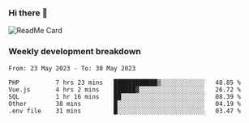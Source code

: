 ### Hi there 👋

<!--
**itzcy/itzcy** is a ✨ _special_ ✨ repository because its `README.md` (this file) appears on your GitHub profile.

Here are some ideas to get you started:

- 🔭 I’m currently working on ...
- 🌱 I’m currently learning ...
- 👯 I’m looking to collaborate on ...
- 🤔 I’m looking for help with ...
- 💬 Ask me about ...
- 📫 How to reach me: ...
- 😄 Pronouns: ...
- ⚡ Fun fact: ...
-->
![ReadMe Card](https://github-readme-stats.vercel.app/api?username=itzcy&show_icons=true&title_color=2d3198&icon_color=797cb8&text_color=24292e&bg_color=f6f8fa)

### Weekly development breakdown
<!--START_SECTION:waka-->

```text
From: 23 May 2023 - To: 30 May 2023

PHP          7 hrs 23 mins   ████████████▒░░░░░░░░░░░░   48.85 %
Vue.js       4 hrs 2 mins    ██████▓░░░░░░░░░░░░░░░░░░   26.72 %
SQL          1 hr 16 mins    ██░░░░░░░░░░░░░░░░░░░░░░░   08.39 %
Other        38 mins         █░░░░░░░░░░░░░░░░░░░░░░░░   04.19 %
.env file    31 mins         █░░░░░░░░░░░░░░░░░░░░░░░░   03.47 %
```

<!--END_SECTION:waka-->
